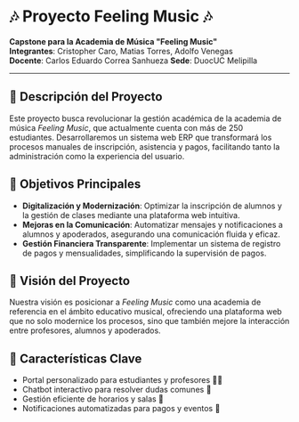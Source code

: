 
# 🎶 **Proyecto Feeling Music** 🎶  
**Capstone para la Academia de Música "Feeling Music"**  
**Integrantes**: Cristopher Caro, Matias Torres, Adolfo Venegas  
**Docente**: Carlos Eduardo Correa Sanhueza
**Sede**: DuocUC Melipilla

---

## 🌟 **Descripción del Proyecto**  
Este proyecto busca revolucionar la gestión académica de la academia de música *Feeling Music*, que actualmente cuenta con más de 250 estudiantes. Desarrollaremos un sistema web ERP que transformará los procesos manuales de inscripción, asistencia y pagos, facilitando tanto la administración como la experiencia del usuario.

## 🎯 **Objetivos Principales**  
- **Digitalización y Modernización**: Optimizar la inscripción de alumnos y la gestión de clases mediante una plataforma web intuitiva.
- **Mejoras en la Comunicación**: Automatizar mensajes y notificaciones a alumnos y apoderados, asegurando una comunicación fluida y eficaz.
- **Gestión Financiera Transparente**: Implementar un sistema de registro de pagos y mensualidades, simplificando la supervisión de pagos.

## 🚀 **Visión del Proyecto**  
Nuestra visión es posicionar a *Feeling Music* como una academia de referencia en el ámbito educativo musical, ofreciendo una plataforma web que no solo modernice los procesos, sino que también mejore la interacción entre profesores, alumnos y apoderados.

## 🔧 **Características Clave**  
- Portal personalizado para estudiantes y profesores 🎸🎤  
- Chatbot interactivo para resolver dudas comunes 🤖  
- Gestión eficiente de horarios y salas 📅  
- Notificaciones automatizadas para pagos y eventos 📲  

